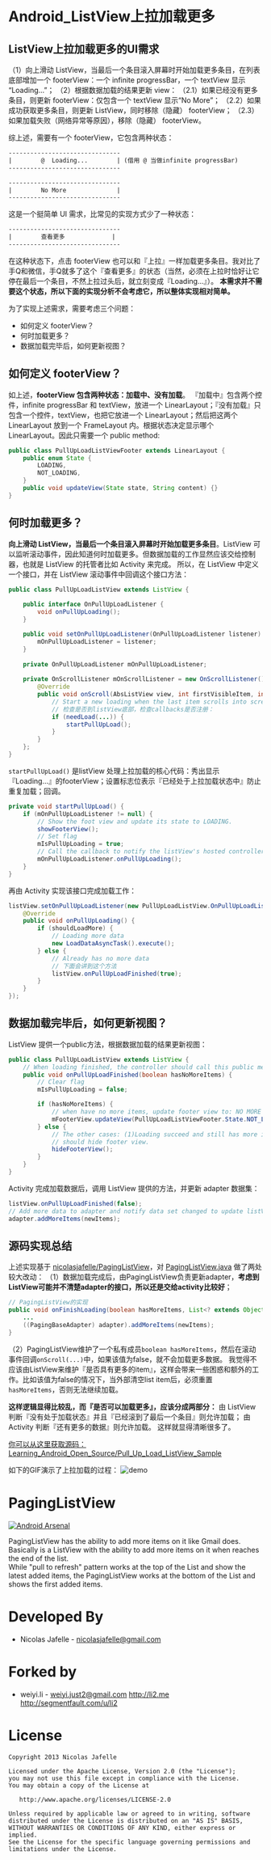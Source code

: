# Android_ListView上拉加载更多

## ListView上拉加载更多的UI需求

（1）向上滑动 ListView，当最后一个条目滚入屏幕时开始加载更多条目，在列表底部增加一个 footerView：一个 infinite progressBar，一个 textView 显示 “Loading...”；
（2）根据数据加载的结果更新 view：
（2.1）如果已经没有更多条目，则更新 footerView：仅包含一个 textView 显示“No More”；
（2.2）如果成功获取更多条目，则更新 ListView，同时移除（隐藏） footerView；
（2.3）如果加载失败（网络异常等原因），移除（隐藏） footerView。

综上述，需要有一个 footerView，它包含两种状态：

```xml
-------------------------------
|        @  Loading...        | (借用 @ 当做infinite progressBar)
-------------------------------

-------------------------------
|        No More              |
-------------------------------
```

这是一个挺简单 UI 需求，比常见的实现方式少了一种状态：

```xml
-------------------------------
|        查看更多             |
-------------------------------
```
在这种状态下，点击 footerView 也可以和『上拉』一样加载更多条目。我对比了手Q和微信，手Q就多了这个『查看更多』的状态（当然，必须在上拉时恰好让它停在最后一个条目，不然上拉过头后，就立刻变成『Loading...』）。
**本需求并不需要这个状态，所以下面的实现分析不会考虑它，所以整体实现相对简单。**

为了实现上述需求，需要考虑三个问题：

- 如何定义 footerView？
- 何时加载更多？
- 数据加载完毕后，如何更新视图？


## 如何定义 footerView？

如上述，**footerView 包含两种状态：加载中、没有加载**。
『加载中』包含两个控件，infinite progressBar 和 textView，放进一个 LinearLayout；『没有加载』只包含一个控件，textView，也把它放进一个 LinearLayout；然后把这两个 LinearLayout 放到一个 FrameLayout 内。根据状态决定显示哪个 LinearLayout。因此只需要一个 public method:

```java
public class PullUpLoadListViewFooter extends LinearLayout {
    public enum State {
        LOADING,
        NOT_LOADING,
    }
    public void updateView(State state, String content) {}
}
```


## 何时加载更多？

**向上滑动 ListView，当最后一个条目滚入屏幕时开始加载更多条目**。ListView 可以监听滚动事件，因此知道何时加载更多。但数据加载的工作显然应该交给控制器，也就是 ListView 的托管者比如 Activity 来完成。
所以，在 ListView 中定义一个接口，并在 ListView 滚动事件中回调这个接口方法：

```java
public class PullUpLoadListView extends ListView {
    
    public interface OnPullUpLoadListener {
        void onPullUpLoading();
    }

    public void setOnPullUpLoadListener(OnPullUpLoadListener listener) {
        mOnPullUpLoadListener = listener;
    }
    
    private OnPullUpLoadListener mOnPullUpLoadListener;
    
    private OnScrollListener mOnScrollListener = new OnScrollListener() {
        @Override
        public void onScroll(AbsListView view, int firstVisibleItem, int visibleItemCount, int totalItemCount) {
            // Start a new loading when the last item scrolls into screen, instead of overriding method onTouchEvent.
            // 检查是否到listView底部，检查callbacks是否注册：
            if (needLoad(...)) {
                startPullUpLoad();
            }
        }
    };
}
```
`startPullUpLoad()` 是listView 处理上拉加载的核心代码：秀出显示『Loading...』的footerView；设置标志位表示『已经处于上拉加载状态中』防止重复加载；回调。

```java
private void startPullUpLoad() {
    if (mOnPullUpLoadListener != null) {
        // Show the foot view and update its state to LOADING.
        showFooterView();
        // Set flag
        mIsPullUpLoading = true;
        // Call the callback to notify the listView's hosted controller to load data.
        mOnPullUpLoadListener.onPullUpLoading();
    }
}
```

再由 Activity 实现该接口完成加载工作：

```java
listView.setOnPullUpLoadListener(new PullUpLoadListView.OnPullUpLoadListener() {
    @Override
    public void onPullUpLoading() {
        if (shouldLoadMore) {
            // Loading more data
            new LoadDataAsyncTask().execute();
        } else {
            // Already has no more data
            // 下面会讲到这个方法
            listView.onPullUpLoadFinished(true);
        }
    }
});
```

## 数据加载完毕后，如何更新视图？

ListView 提供一个public方法，根据数据加载的结果更新视图：

```java
public class PullUpLoadListView extends ListView {
    // When loading finished, the controller should call this public method to update footer view.
    public void onPullUpLoadFinished(boolean hasNoMoreItems) {
        // Clear flag
        mIsPullUpLoading = false;

        if (hasNoMoreItems) {
            // when have no more items, update footer view to: NO MORE
            mFooterView.updateView(PullUpLoadListViewFooter.State.NOT_LOADING, FOOTER_VIEW_CONTENT_NO_MORE);
        } else {
            // The other cases: (1)Loading succeed and still has more items, (2)Loading failed,
            // should hide footer view.
            hideFooterView();
        }
    }
}
```
Activity 完成加载数据后，调用 ListView 提供的方法，并更新 adapter 数据集：

```java
listView.onPullUpLoadFinished(false);
// Add more data to adapter and notify data set changed to update listView.
adapter.addMoreItems(newItems);
```

## 源码实现总结

上述实现基于 [nicolasjafelle/PagingListView](https://github.com/nicolasjafelle/PagingListView)，对 [PagingListView.java](https://github.com/nicolasjafelle/PagingListView/blob/master/PagingListViewProject/PagingListView/src/main/java/com/paging/listview/PagingListView.java) 做了两处较大改动：
（1）数据加载完成后，由PagingListView负责更新adapter，**考虑到ListView可能并不清楚adapter的接口，所以还是交给activity比较好**；

```java
// PagingListView的实现
public void onFinishLoading(boolean hasMoreItems, List<? extends Object> {
    ...
    ((PagingBaseAdapter) adapter).addMoreItems(newItems);
}
```
（2）PagingListView维护了一个私有成员`boolean hasMoreItems`，然后在滚动事件回调`onScroll(...)`中，如果该值为false，就不会加载更多数据。
我觉得不应该由ListView来维护『是否具有更多的item』，这样会带来一些困惑和额外的工作。比如该值为false的情况下，当外部清空list item后，必须重置 `hasMoreItems`，否则无法继续加载。

**这样逻辑显得比较乱，而『是否可以加载更多』，应该分成两部分：**
由 ListView 判断『没有处于加载状态』并且『已经滚到了最后一个条目』则允许加载；
由 Activity 判断『还有更多的数据』则允许加载。
这样就显得清晰很多了。

[你可以从这里获取源码：Learning_Android_Open_Source/Pull_Up_Load_ListView_Sample](https://github.com/li2/Learning_Android_Open_Source/tree/master/Pull_Up_Load_ListView_Sample)

如下的GIF演示了上拉加载的过程：
![demo](https://github.com/li2/Learning_Android_Open_Source/blob/master/Pull_Up_Load_ListView_Sample/demo.gif)





PagingListView
==============

[![Android Arsenal](https://img.shields.io/badge/Android%20Arsenal-PagingListView-brightgreen.svg?style=flat)](https://android-arsenal.com/details/1/251)

PagingListView has the ability to add more items on it like Gmail does. Basically is a ListView with the ability to add more items on it when reaches the end of the list.<br>
While "pull to refresh" pattern works at the top of the List and show the latest added items, the PagingListView works at the bottom of the List and shows the first added items.﻿


Developed By
================

* Nicolas Jafelle - <nicolasjafelle@gmail.com>


Forked by
================

* weiyi.li - <weiyi.just2@gmail.com> <http://li2.me> <http://segmentfault.com/u/li2>



License
================

    Copyright 2013 Nicolas Jafelle

    Licensed under the Apache License, Version 2.0 (the "License");
    you may not use this file except in compliance with the License.
    You may obtain a copy of the License at

       http://www.apache.org/licenses/LICENSE-2.0

    Unless required by applicable law or agreed to in writing, software
    distributed under the License is distributed on an "AS IS" BASIS,
    WITHOUT WARRANTIES OR CONDITIONS OF ANY KIND, either express or implied.
    See the License for the specific language governing permissions and
    limitations under the License.
